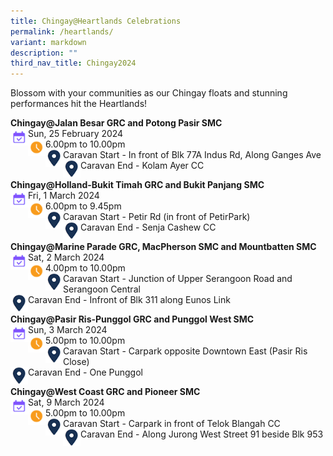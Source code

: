 ```yaml
---
title: Chingay@Heartlands Celebrations
permalink: /heartlands/
variant: markdown
description: ""
third_nav_title: Chingay2024
---
```

Blossom with your communities as our Chingay floats and stunning performances hit the Heartlands!

**Chingay@Jalan Besar GRC and Potong Pasir SMC** <br>
<img src="/images/Heartlands/Cal.png" style="float:left; width:28px;height:28px">Sun, 25 February 2024 <br>
<img src="/images/Heartlands/Clock.png" style="float:left; width:28px;height:28px">6.00pm to 10.00pm<br>
<img src="/images/Heartlands/Pin.png" style="float:left; width:28px;height:28px">
Caravan Start - In front of Blk 77A Indus Rd, Along Ganges Ave<br><img src="/images/Heartlands/Pin.png" style="float:left; width:28px;height:28px">
Caravan End - Kolam Ayer CC<br>


**Chingay@Holland-Bukit Timah GRC and Bukit Panjang SMC** <br>
<img src="/images/Heartlands/Cal.png" style="float:left; width:28px;height:28px">Fri, 1 March 2024<br>
<img src="/images/Heartlands/Clock.png" style="float:left; width:28px;height:28px">6.00pm to 9.45pm<br>
<img src="/images/Heartlands/Pin.png" style="float:left; width:28px;height:28px">Caravan Start - Petir Rd (in front of PetirPark)<br><img src="/images/Heartlands/Pin.png" style="float:left; width:28px;height:28px">
Caravan End - Senja Cashew CC<br>


**Chingay@Marine Parade GRC, MacPherson SMC and Mountbatten SMC** <br>
<img src="/images/Heartlands/Cal.png" style="float:left; width:28px;height:28px">Sat, 2 March 2024<br>
<img src="/images/Heartlands/Clock.png" style="float:left; width:28px;height:28px">4.00pm to 10.00pm<br>
<img src="/images/Heartlands/Pin.png" style="float:left; width:28px;height:28px">
Caravan Start - Junction of Upper Serangoon Road and Serangoon Central<br><img src="/images/Heartlands/Pin.png" style="float:left; width:28px;height:28px">
Caravan End - Infront of Blk 311 along Eunos Link<br>


**Chingay@Pasir Ris-Punggol GRC and Punggol West SMC** <br>
<img src="/images/Heartlands/Cal.png" style="float:left; width:28px;height:28px">Sun, 3 March 2024<br>
<img src="/images/Heartlands/Clock.png" style="float:left; width:28px;height:28px">5.00pm to 10.00pm<br>
<img src="/images/Heartlands/Pin.png" style="float:left; width:28px;height:28px">
Caravan Start - Carpark opposite Downtown East (Pasir Ris Close)<br><img src="/images/Heartlands/Pin.png" style="float:left; width:28px;height:28px">
Caravan End - One Punggol<br>


**Chingay@West Coast GRC and Pioneer SMC**  <br>
<img src="/images/Heartlands/Cal.png" style="float:left; width:28px;height:28px">Sat, 9 March 2024<br>
<img src="/images/Heartlands/Clock.png" style="float:left; width:28px;height:28px">5.00pm to 10.00pm<br>
<img src="/images/Heartlands/Pin.png" style="float:left; width:28px;height:28px">
Caravan Start - Carpark in front of Telok Blangah CC<br><img src="/images/Heartlands/Pin.png" style="float:left; width:28px;height:28px">
Caravan End - Along Jurong West Street 91 beside Blk 953<br>